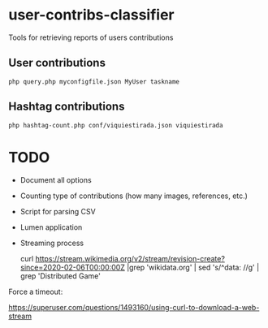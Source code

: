 # user-contribs-classifier

Tools for retrieving reports of users contributions

## User contributions
    php query.php myconfigfile.json MyUser taskname

## Hashtag contributions 
    php hashtag-count.php conf/viquiestirada.json viquiestirada

# TODO

* Document all options
* Counting type of contributions (how many images, references, etc.)
* Script for parsing CSV
* Lumen application

* Streaming process

    curl  https://stream.wikimedia.org/v2/stream/revision-create?since=2020-02-06T00:00:00Z |grep 'wikidata.org' | sed 's/^data: //g' | grep 'Distributed Game' 

Force a timeout:

https://superuser.com/questions/1493160/using-curl-to-download-a-web-stream


